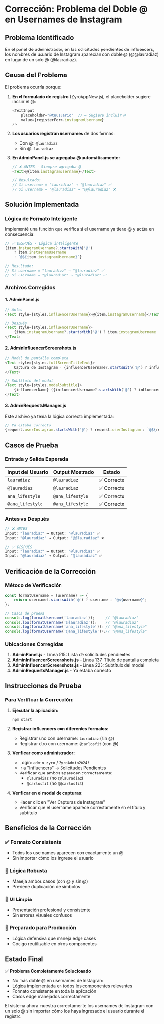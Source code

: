 # Corrección: Problema del Doble @ en Usernames de Instagram

## Problema Identificado
En el panel de administrador, en las solicitudes pendientes de influencers, los nombres de usuario de Instagram aparecían con doble @ (@@lauradiaz) en lugar de un solo @ (@lauradiaz).

## Causa del Problema
El problema ocurría porque:

1. **En el formulario de registro** (ZyroAppNew.js), el placeholder sugiere incluir el @:
   ```javascript
   <TextInput
       placeholder="@tuusuario"  // ← Sugiere incluir @
       value={registerForm.instagramUsername}
   />
   ```

2. **Los usuarios registran usernames** de dos formas:
   - Con @: `@lauradiaz`
   - Sin @: `lauradiaz`

3. **En AdminPanel.js se agregaba @ automáticamente:**
   ```javascript
   // ❌ ANTES - Siempre agregaba @
   <Text>@{item.instagramUsername}</Text>
   
   // Resultado:
   // Si username = "lauradiaz" → "@lauradiaz" ✅
   // Si username = "@lauradiaz" → "@@lauradiaz" ❌
   ```

## Solución Implementada

### Lógica de Formato Inteligente
Implementé una función que verifica si el username ya tiene @ y actúa en consecuencia:

```javascript
// ✅ DESPUÉS - Lógica inteligente
{item.instagramUsername?.startsWith('@') 
    ? item.instagramUsername 
    : `@${item.instagramUsername}`}

// Resultado:
// Si username = "lauradiaz" → "@lauradiaz" ✅
// Si username = "@lauradiaz" → "@lauradiaz" ✅
```

### Archivos Corregidos

#### 1. AdminPanel.js
```javascript
// Antes
<Text style={styles.influencerUsername}>@{item.instagramUsername}</Text>

// Después
<Text style={styles.influencerUsername}>
    {item.instagramUsername?.startsWith('@') ? item.instagramUsername : `@${item.instagramUsername}`}
</Text>
```

#### 2. AdminInfluencerScreenshots.js
```javascript
// Modal de pantalla completa
<Text style={styles.fullScreenTitleText}>
    Captura de Instagram - {influencerUsername?.startsWith('@') ? influencerUsername : `@${influencerUsername}`}
</Text>

// Subtítulo del modal
<Text style={styles.modalSubtitle}>
    {influencerName} ({influencerUsername?.startsWith('@') ? influencerUsername : `@${influencerUsername}`})
</Text>
```

#### 3. AdminRequestsManager.js
Este archivo ya tenía la lógica correcta implementada:
```javascript
// Ya estaba correcto
{request.userInstagram.startsWith('@') ? request.userInstagram : `@${request.userInstagram}`}
```

## Casos de Prueba

### Entrada y Salida Esperada
| Input del Usuario | Output Mostrado | Estado |
|------------------|-----------------|---------|
| `lauradiaz` | `@lauradiaz` | ✅ Correcto |
| `@lauradiaz` | `@lauradiaz` | ✅ Correcto |
| `ana_lifestyle` | `@ana_lifestyle` | ✅ Correcto |
| `@ana_lifestyle` | `@ana_lifestyle` | ✅ Correcto |

### Antes vs Después
```javascript
// ❌ ANTES
Input: "lauradiaz" → Output: "@lauradiaz" ✅
Input: "@lauradiaz" → Output: "@@lauradiaz" ❌

// ✅ DESPUÉS  
Input: "lauradiaz" → Output: "@lauradiaz" ✅
Input: "@lauradiaz" → Output: "@lauradiaz" ✅
```

## Verificación de la Corrección

### Método de Verificación
```javascript
const formatUsername = (username) => {
    return username?.startsWith('@') ? username : `@${username}`;
};

// Casos de prueba
console.log(formatUsername('lauradiaz'));     // "@lauradiaz"
console.log(formatUsername('@lauradiaz'));    // "@lauradiaz"
console.log(formatUsername('ana_lifestyle')); // "@ana_lifestyle"
console.log(formatUsername('@ana_lifestyle'));// "@ana_lifestyle"
```

### Ubicaciones Corregidas
1. **AdminPanel.js** - Línea 515: Lista de solicitudes pendientes
2. **AdminInfluencerScreenshots.js** - Línea 137: Título de pantalla completa
3. **AdminInfluencerScreenshots.js** - Línea 223: Subtítulo del modal
4. **AdminRequestsManager.js** - Ya estaba correcto

## Instrucciones de Prueba

### Para Verificar la Corrección:

1. **Ejecutar la aplicación:**
   ```bash
   npm start
   ```

2. **Registrar influencers con diferentes formatos:**
   - Registrar uno con username: `lauradiaz` (sin @)
   - Registrar otro con username: `@carlosfit` (con @)

3. **Verificar como administrador:**
   - Login: `admin_zyro` / `ZyroAdmin2024!`
   - Ir a "Influencers" → Solicitudes Pendientes
   - Verificar que ambos aparecen correctamente:
     - `@lauradiaz` (no `@@lauradiaz`)
     - `@carlosfit` (no `@@carlosfit`)

4. **Verificar en el modal de capturas:**
   - Hacer clic en "Ver Capturas de Instagram"
   - Verificar que el username aparece correctamente en el título y subtítulo

## Beneficios de la Corrección

### ✅ **Formato Consistente**
- Todos los usernames aparecen con exactamente un @
- Sin importar cómo los ingrese el usuario

### 🔧 **Lógica Robusta**
- Maneja ambos casos (con @ y sin @)
- Previene duplicación de símbolos

### 🎨 **UI Limpia**
- Presentación profesional y consistente
- Sin errores visuales confusos

### 🚀 **Preparado para Producción**
- Lógica defensiva que maneja edge cases
- Código reutilizable en otros componentes

## Estado Final

✅ **Problema Completamente Solucionado**
- No más doble @ en usernames de Instagram
- Lógica implementada en todos los componentes relevantes
- Formato consistente en toda la aplicación
- Casos edge manejados correctamente

El sistema ahora muestra correctamente los usernames de Instagram con un solo @ sin importar cómo los haya ingresado el usuario durante el registro.